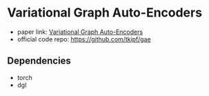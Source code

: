 # Variational Graph Auto-Encoders

- paper
  link: [Variational Graph Auto-Encoders](https://arxiv.org/abs/1611.07308)
- official code repo: https://github.com/tkipf/gae

## Dependencies

- torch
- dgl


